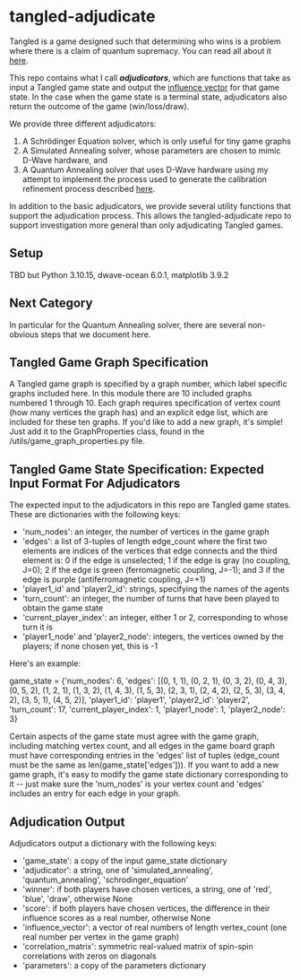 # tangled-adjudicate
Tangled is a game designed such that determining who wins is a problem where there is a claim of quantum supremacy. You
can read all about it [here](https://www.snowdropquantum.com/blog/play-the-game-8e7fb).

This repo contains what I call **_adjudicators_**, which are functions that take as input a Tangled game state and 
output the [influence vector](https://www.snowdropquantum.com/blog/influence) for that game state. In the case when 
the game state is a terminal state, adjudicators also return the outcome of the game (win/loss/draw).

We provide three different adjudicators:

1. A Schrödinger Equation solver, which is only useful for tiny game graphs
2. A Simulated Annealing solver, whose parameters are chosen to mimic D-Wave hardware, and 
3. A Quantum Annealing solver that uses D-Wave hardware using my attempt to implement the process used to generate the 
calibration refinement process described [here](file:///C:/Users/geord/Downloads/fcomp-05-1238988.pdf).

In addition to the basic adjudicators, we provide several utility functions that support the adjudication process.
This allows the tangled-adjudicate repo to support investigation more general than only adjudicating Tangled games.

## Setup

TBD but Python 3.10.15, dwave-ocean 6.0.1, matplotlib 3.9.2

## Next Category
In particular for the Quantum Annealing solver, there are several non-obvious steps that we document here.

## Tangled Game Graph Specification

A Tangled game graph is specified by a graph number, which label specific graphs included here. In this module there
are 10 included graphs numbered 1 through 10. Each graph requires specification of vertex count (how many vertices 
the graph has) and an explicit edge list, which are included for these ten graphs. If you'd like to add a new graph,
it's simple! Just add it to the GraphProperties class, found in the /utils/game_graph_properties.py file.

## Tangled Game State Specification: Expected Input Format For Adjudicators

The expected input to the adjudicators in this repo are Tangled game states. These are dictionaries with 
the following keys:

* 'num_nodes': an integer, the number of vertices in the game graph
* 'edges': a list of 3-tuples of length edge_count where the first two elements are indices of the vertices that edge connects and the third element is: 0 if the edge is unselected; 1 if the edge is gray (no coupling, J=0); 2 if the edge is green (ferromagnetic coupling, J=-1); and 3 if the edge is purple (antiferromagnetic coupling, J=+1)
* 'player1_id' and 'player2_id': strings, specifying the names of the agents
* 'turn_count': an integer, the number of turns that have been played to obtain the game state
* 'current_player_index': an integer, either 1 or 2, corresponding to whose turn it is 
* 'player1_node' and 'player2_node': integers, the vertices owned by the players; if none chosen yet, this is -1

Here's an example:

game_state = {'num_nodes': 6, 'edges': [(0, 1, 1), (0, 2, 1), (0, 3, 2), (0, 4, 3), (0, 5, 2), (1, 2, 1),
(1, 3, 2), (1, 4, 3), (1, 5, 3), (2, 3, 1), (2, 4, 2), (2, 5, 3), (3, 4, 2), (3, 5, 1), (4, 5, 2)],
'player1_id': 'player1', 'player2_id': 'player2', 'turn_count': 17, 'current_player_index': 1,
'player1_node': 1, 'player2_node': 3}

Certain aspects of the game state must agree with the game graph, including matching vertex count, and all edges
in the game board graph must have corresponding entries in the 'edges' list of tuples (edge_count must be the same
as len(game_state['edges'])). If you want to add a new game graph, it's easy to modify the game state dictionary
corresponding to it -- just make sure the 'num_nodes' is your vertex count and 'edges' includes an entry for each
edge in your graph.

## Adjudication Output

Adjudicators output a dictionary with the following keys:

* 'game_state': a copy of the input game_state dictionary
* 'adjudicator': a string, one of 'simulated_annealing', 'quantum_annealing', 'schrodinger_equation'
* 'winner': if both players have chosen vertices, a string, one of 'red', 'blue', 'draw', otherwise None
* 'score': if both players have chosen vertices, the difference in their influence scores as a real number, otherwise None
* 'influence_vector': a vector of real numbers of length vertex_count (one real number per vertex in the game graph)
* 'correlation_matrix': symmetric real-valued matrix of spin-spin correlations with zeros on diagonals
* 'parameters': a copy of the parameters dictionary